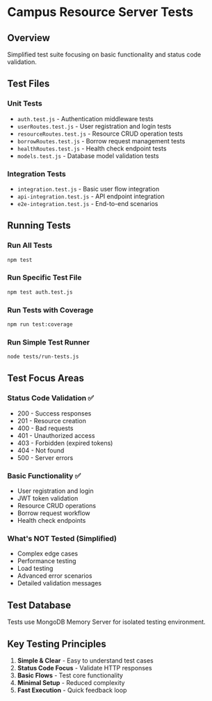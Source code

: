 # Campus Resource Server Tests

## Overview
Simplified test suite focusing on basic functionality and status code validation.

## Test Files

### Unit Tests
- `auth.test.js` - Authentication middleware tests
- `userRoutes.test.js` - User registration and login tests  
- `resourceRoutes.test.js` - Resource CRUD operation tests
- `borrowRoutes.test.js` - Borrow request management tests
- `healthRoutes.test.js` - Health check endpoint tests
- `models.test.js` - Database model validation tests

### Integration Tests
- `integration.test.js` - Basic user flow integration
- `api-integration.test.js` - API endpoint integration
- `e2e-integration.test.js` - End-to-end scenarios

## Running Tests

### Run All Tests
```bash
npm test
```

### Run Specific Test File
```bash
npm test auth.test.js
```

### Run Tests with Coverage
```bash
npm run test:coverage
```

### Run Simple Test Runner
```bash
node tests/run-tests.js
```

## Test Focus Areas

### Status Code Validation ✅
- 200 - Success responses
- 201 - Resource creation
- 400 - Bad requests
- 401 - Unauthorized access
- 403 - Forbidden (expired tokens)
- 404 - Not found
- 500 - Server errors

### Basic Functionality ✅
- User registration and login
- JWT token validation
- Resource CRUD operations
- Borrow request workflow
- Health check endpoints

### What's NOT Tested (Simplified)
- Complex edge cases
- Performance testing
- Load testing
- Advanced error scenarios
- Detailed validation messages

## Test Database
Tests use MongoDB Memory Server for isolated testing environment.

## Key Testing Principles
1. **Simple & Clear** - Easy to understand test cases
2. **Status Code Focus** - Validate HTTP responses
3. **Basic Flows** - Test core functionality
4. **Minimal Setup** - Reduced complexity
5. **Fast Execution** - Quick feedback loop